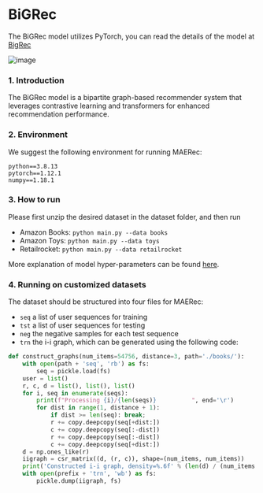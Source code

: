 # BiGRec
The BiGRec model utilizes PyTorch, you can read the details of the model at [BigRec](https://www.overleaf.com/read/ydkdtxsmmwkc#694d14)

![image](https://github.com/NguyenVKhang/mae/assets/100186039/4ecebc10-819a-4c98-8fac-9bef143560cc)

### 1. Introduction

The BiGRec model is a bipartite graph-based recommender system that leverages contrastive learning and transformers for enhanced recommendation performance.

### 2. Environment



We suggest the following environment for running MAERec:

```
python==3.8.13
pytorch==1.12.1
numpy==1.18.1
```

### 3. How to run

Please first unzip the desired dataset in the dataset folder, and then run

- Amazon Books: `python main.py --data books`
- Amazon Toys: `python main.py --data toys`
- Retailrocket: `python main.py --data retailrocket`

More explanation of model hyper-parameters can be found [here](./params.py).

### 4. Running on customized datasets

The dataset should be structured into four files for MAERec:

- `seq` a list of user sequences for training
- `tst` a list of user sequences for testing
- `neg` the negative samples for each test sequence
- `trn` the i-i graph, which can be generated using the following code:

```Python
def construct_graphs(num_items=54756, distance=3, path='./books/'):
    with open(path + 'seq', 'rb') as fs:
        seq = pickle.load(fs)
    user = list()
    r, c, d = list(), list(), list()
    for i, seq in enumerate(seqs):
        print(f"Processing {i}/{len(seqs)}          ", end='\r')
        for dist in range(1, distance + 1):
            if dist >= len(seq): break;
            r += copy.deepcopy(seq[+dist:])
            c += copy.deepcopy(seq[:-dist])
            r += copy.deepcopy(seq[:-dist])
            c += copy.deepcopy(seq[+dist:])
    d = np.ones_like(r)
    iigraph = csr_matrix((d, (r, c)), shape=(num_items, num_items))
    print('Constructed i-i graph, density=%.6f' % (len(d) / (num_items ** 2)))
    with open(prefix + 'trn', 'wb') as fs:
        pickle.dump(iigraph, fs)
```

